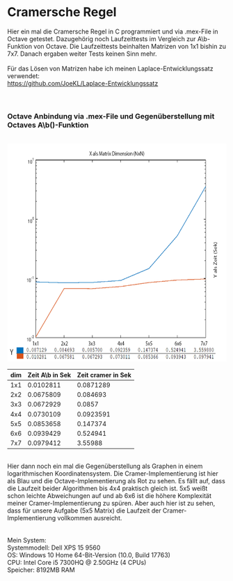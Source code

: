 # Cramersche Regel
Hier ein mal die Cramersche Regel in C programmiert und via .mex-File in Octave getestet. Dazugehörig noch Laufzeittests im Vergleich zur A\b-Funktion von Octave. Die Laufzeittests beinhalten Matrizen von 1x1 bishin zu 7x7. Danach ergaben weiter Tests keinen Sinn mehr.
<br>
<br>
Für das Lösen von Matrizen habe ich meinen Laplace-Entwicklungssatz verwendet:<br>
https://github.com/JoeKL/Laplace-Entwicklungssatz<br>
<br>
<br>

### Octave Anbindung via .mex-File und Gegenüberstellung mit Octaves A\b()-Funktion
<br>
<img src="https://github.com/JoeKL/Cramersche-Regel/blob/master/cramer/gg%C3%83%C2%BC.png" height="500"> <br>


| dim | Zeit A\b in Sek|Zeit cramer in Sek|
|-----|----------------|------------------|
| 1x1 |       0.0102811|         0.0871289|
| 2x2 |       0.0675809|          0.084693|
| 3x3 |       0.0672929|            0.0857|
| 4x4 |       0.0730109|         0.0923591|
| 5x5 |       0.0853658|          0.147374|
| 6x6 |       0.0939429|          0.524941|
| 7x7 |       0.0979412|           3.55988|

<br>
Hier dann noch ein mal die Gegenüberstellung als Graphen in einem logarithmischen Koordinatensystem. Die Cramer-Implementierung ist hier als Blau und die Octave-Implementierung als Rot zu sehen. Es fällt auf, dass die Laufzeit beider Algorithmen bis 4x4 praktisch gleich ist. 5x5 weißt schon leichte Abweichungen auf und ab 6x6 ist die höhere Komplexität meiner Cramer-Implementierung zu spüren.
Aber auch hier ist zu sehen, dass für unsere Aufgabe (5x5 Matrix) die Laufzeit der Cramer-Implementierung vollkommen ausreicht.
 <br>
<br>
<br>
Mein System:<br>
  Systemmodell: Dell XPS 15 9560<br>
  OS: Windows 10 Home 64-Bit-Version (10.0, Build 17763)<br>
  CPU: Intel Core i5 7300HQ @ 2.50GHz (4 CPUs)<br>
  Speicher: 8192MB RAM
